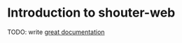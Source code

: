 # Introduction to shouter-web

TODO: write [great documentation](http://jacobian.org/writing/what-to-write/)
